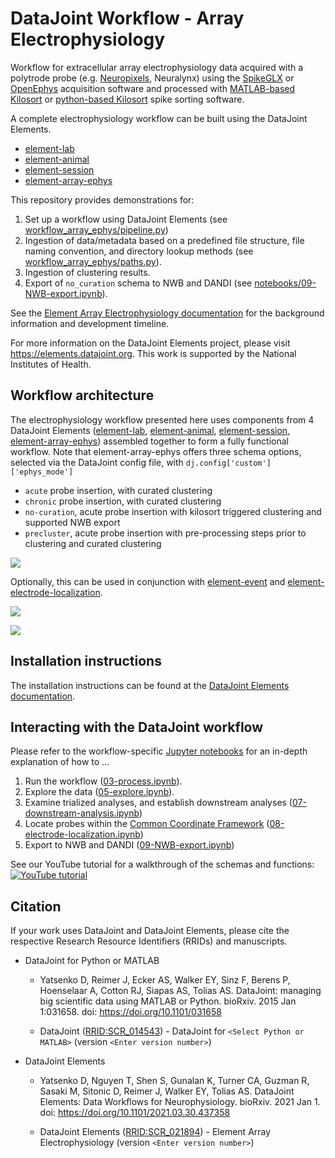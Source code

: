 # DataJoint Workflow - Array Electrophysiology

Workflow for extracellular array electrophysiology data acquired with a polytrode probe
(e.g. [Neuropixels](https://www.neuropixels.org), Neuralynx) using the [SpikeGLX](https://github.com/billkarsh/SpikeGLX) or
[OpenEphys](https://open-ephys.org/gui) acquisition software and processed with [MATLAB-based Kilosort](https://github.com/MouseLand/Kilosort) or [python-based Kilosort](https://github.com/MouseLand/pykilosort) spike sorting software.

A complete electrophysiology workflow can be built using the DataJoint Elements.

+ [element-lab](https://github.com/datajoint/element-lab)
+ [element-animal](https://github.com/datajoint/element-animal)
+ [element-session](https://github.com/datajoint/element-session)
+ [element-array-ephys](https://github.com/datajoint/element-array-ephys)

This repository provides demonstrations for:

1. Set up a workflow using DataJoint Elements (see
[workflow_array_ephys/pipeline.py](workflow_array_ephys/pipeline.py))
2. Ingestion of data/metadata based on a predefined file structure, file naming
convention, and directory lookup methods (see
[workflow_array_ephys/paths.py](workflow_array_ephys/paths.py)).
3. Ingestion of clustering results.
4. Export of `no_curation` schema to NWB and DANDI (see [notebooks/09-NWB-export.ipynb](notebooks/09-NWB-export.ipynb)).

See the [Element Array Electrophysiology documentation](https://elements.datajoint.org/description/array_ephys/) for the background information and development timeline.

For more information on the DataJoint Elements project, please visit <https://elements.datajoint.org>.  This work is supported by the National Institutes of Health.

## Workflow architecture

The electrophysiology workflow presented here uses components from 4 DataJoint Elements
([element-lab](https://github.com/datajoint/element-lab),
[element-animal](https://github.com/datajoint/element-animal),
[element-session](https://github.com/datajoint/element-session),
[element-array-ephys](https://github.com/datajoint/element-array-ephys)) assembled
together to form a fully functional workflow. Note that element-array-ephys offers three
schema options, selected via the DataJoint config file, with
`dj.config['custom']['ephys_mode']`

+ `acute` probe insertion, with curated clustering
+ `chronic` probe insertion, with curated clustering
+ `no-curation`, acute probe insertion with kilosort triggered clustering and supported NWB export
+ `precluster`, acute probe insertion with pre-processing steps prior to clustering and curated clustering

![](https://raw.githubusercontent.com/datajoint/workflow-array-ephys/main/images/attached_array_ephys_element.svg)

Optionally, this can be used in conjunction with
[element-event](https://github.com/datajoint/element-event)
and [element-electrode-localization](https://github.com/datajoint/element-electrode-localization/).

![](https://raw.githubusercontent.com/datajoint/workflow-array-ephys/main/images/attached_trial_analysis.svg)

![](https://raw.githubusercontent.com/datajoint/workflow-array-ephys/main/images/attached_electrode_localization.svg)

## Installation instructions

The installation instructions can be found at the
[DataJoint Elements documentation](https://elements.datajoint.org/usage/install/).

## Interacting with the DataJoint workflow

Please refer to the workflow-specific
[Jupyter notebooks](/notebooks)
for an in-depth explanation of how to ...

1. Run the workflow ([03-process.ipynb](notebooks/03-process.ipynb)).
2. Explore the data ([05-explore.ipynb](notebooks/05-explore.ipynb)).
3. Examine trialized analyses, and establish downstream analyses
([07-downstream-analysis.ipynb](notebooks/07-downstream-analysis.ipynb))
4. Locate probes within the
[Common Coordinate Framework](https://www.sciencedirect.com/science/article/pii/S0092867420304025)
([08-electrode-localization.ipynb](notebooks/08-electrode-localization.ipynb))
5. Export to NWB and DANDI ([09-NWB-export.ipynb](notebooks/09-NWB-export.ipynb))

See our YouTube tutorial for a walkthrough of the schemas and functions:
  [![YouTube tutorial](https://img.youtube.com/vi/KQlGYOBq7ow/0.jpg)](https://www.youtube.com/watch?v=KQlGYOBq7ow)

## Citation

If your work uses DataJoint and DataJoint Elements, please cite the respective Research Resource Identifiers (RRIDs) and manuscripts.


* DataJoint for Python or MATLAB
  + Yatsenko D, Reimer J, Ecker AS, Walker EY, Sinz F, Berens P, Hoenselaar A, Cotton RJ, Siapas AS, Tolias AS. DataJoint: managing big scientific data using MATLAB or Python. bioRxiv. 2015 Jan 1:031658. doi: <https://doi.org/10.1101/031658>

  + DataJoint ([RRID:SCR_014543](https://scicrunch.org/resolver/SCR_014543)) - DataJoint for `<Select Python or MATLAB>` (version `<Enter version number>`)

+ DataJoint Elements
  + Yatsenko D, Nguyen T, Shen S, Gunalan K, Turner CA, Guzman R, Sasaki M, Sitonic D, Reimer J, Walker EY, Tolias AS. DataJoint Elements: Data Workflows for Neurophysiology. bioRxiv. 2021 Jan 1. doi: <https://doi.org/10.1101/2021.03.30.437358>

  + DataJoint Elements ([RRID:SCR_021894](https://scicrunch.org/resolver/SCR_021894)) - Element Array Electrophysiology (version `<Enter version number>`)
